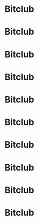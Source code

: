 # Bitclub
# Bitclub
# Bitclub
# Bitclub
# Bitclub
# Bitclub
# Bitclub
# Bitclub
# Bitclub
# Bitclub
